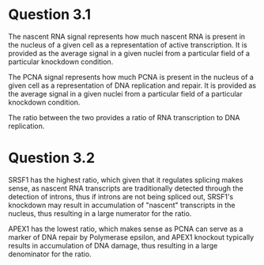 # Question 3.1
The nascent RNA signal represents how much nascent RNA is present in the nucleus of a given cell as a representation of active transcription. It is provided as the average signal in a given nuclei from a particular field of a particular knockdown condition.

The PCNA signal represents how much PCNA is present in the nucleus of a given cell as a representation of DNA replication and repair. It is provided as the average signal in a given nuclei from a particular field of a particular knockdown condition.

The ratio between the two provides a ratio of RNA transcription to DNA replication.

# Question 3.2
SRSF1 has the highest ratio, which given that it regulates splicing makes sense, as nascent RNA transcripts are traditionally detected through the detection of introns, thus if introns are not being spliced out, SRSF1's knockdown may result in accumulation of "nascent" transcripts in the nucleus, thus resulting in a large numerator for the ratio.

APEX1 has the lowest ratio, which makes sense as PCNA can serve as a marker of DNA repair by Polymerase epsilon, and APEX1 knockout typically results in accumulation of DNA damage, thus resulting in a large denominator for the ratio.